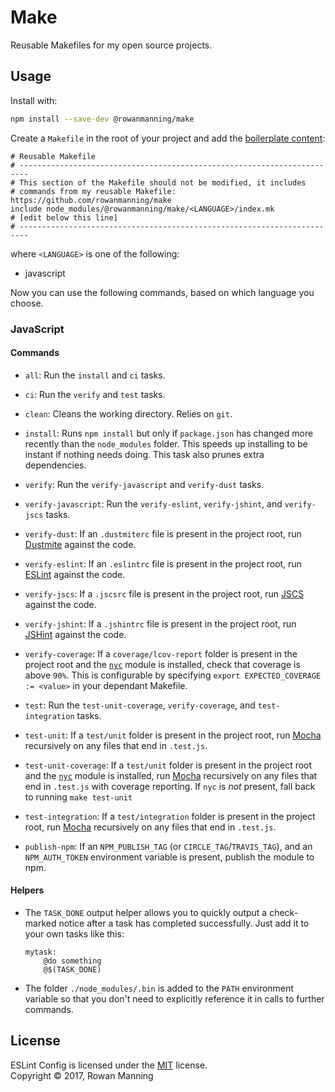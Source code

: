 
# Make

Reusable Makefiles for my open source projects.


## Usage

Install with:

```sh
npm install --save-dev @rowanmanning/make
```

Create a `Makefile` in the root of your project and add the [boilerplate content](boilerplate.mk):

```make
# Reusable Makefile
# ------------------------------------------------------------------------
# This section of the Makefile should not be modified, it includes
# commands from my reusable Makefile: https://github.com/rowanmanning/make
include node_modules/@rowanmanning/make/<LANGUAGE>/index.mk
# [edit below this line]
# ------------------------------------------------------------------------
```

where `<LANGUAGE>` is one of the following:

  * javascript

Now you can use the following commands, based on which language you choose.

### JavaScript

#### Commands

  * `all`: Run the `install` and `ci` tasks.

  * `ci`: Run the `verify` and `test` tasks.

  * `clean`: Cleans the working directory. Relies on `git`.

  * `install`: Runs `npm install` but only if `package.json` has changed more recently than the `node_modules` folder. This speeds up installing to be instant if nothing needs doing. This task also prunes extra dependencies.

  * `verify`: Run the `verify-javascript` and `verify-dust` tasks.

  * `verify-javascript`: Run the `verify-eslint`, `verify-jshint`, and `verify-jscs` tasks.

  * `verify-dust`: If an `.dustmiterc` file is present in the project root, run [Dustmite] against the code.

  * `verify-eslint`: If an `.eslintrc` file is present in the project root, run [ESLint] against the code.

  * `verify-jscs`: If a `.jscsrc` file is present in the project root, run [JSCS] against the code.

  * `verify-jshint`: If a `.jshintrc` file is present in the project root, run [JSHint] against the code.

  * `verify-coverage`: If a `coverage/lcov-report` folder is present in the project root and the [`nyc`][nyc] module is installed, check that coverage is above `90%`. This is configurable by specifying `export EXPECTED_COVERAGE := <value>` in your dependant Makefile.

  * `test`: Run the `test-unit-coverage`, `verify-coverage`, and `test-integration` tasks.

  * `test-unit`: If a `test/unit` folder is present in the project root, run [Mocha] recursively on any files that end in `.test.js`.

  * `test-unit-coverage`: If a `test/unit` folder is present in the project root and the [`nyc`][nyc] module is installed, run [Mocha] recursively on any files that end in `.test.js` with coverage reporting. If `nyc` is _not_ present, fall back to running `make test-unit`

  * `test-integration`: If a `test/integration` folder is present in the project root, run [Mocha] recursively on any files that end in `.test.js`.

  * `publish-npm`: If an `NPM_PUBLISH_TAG` (or `CIRCLE_TAG`/`TRAVIS_TAG`), and an `NPM_AUTH_TOKEN` environment variable is present, publish the module to npm.

#### Helpers

  * The `TASK_DONE` output helper allows you to quickly output a check-marked notice after a task has completed successfully. Just add it to your own tasks like this:

    ```make
    mytask:
    	@do something
    	@$(TASK_DONE)
    ```

  * The folder `./node_modules/.bin` is added to the `PATH` environment variable so that you don't need to explicitly reference it in calls to further commands.


## License

ESLint Config is licensed under the [MIT] license.<br/>
Copyright &copy; 2017, Rowan Manning



[dustmite]: https://github.com/springernature/dustmite
[eslint]: http://eslint.org/
[jscs]: http://jscs.info/
[jshint]: http://jshint.com/
[mit]: LICENSE
[mocha]: https://mochajs.org/
[nyc]: https://github.com/istanbuljs/nyc
